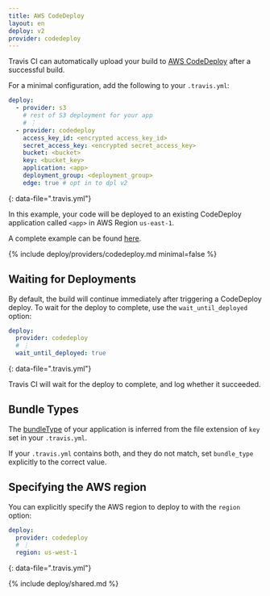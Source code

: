 ```yaml
---
title: AWS CodeDeploy
layout: en
deploy: v2
provider: codedeploy
---
```


Travis CI can automatically upload your build to [AWS CodeDeploy](http://aws.amazon.com/documentation/codedeploy/) after a successful build.

For a minimal configuration, add the following to your `.travis.yml`:

```yaml
deploy:
  - provider: s3
    # rest of S3 deployment for your app
    # ⋮
  - provider: codedeploy
    access_key_id: <encrypted access_key_id>
    secret_access_key: <encrypted secret_access_key>
    bucket: <bucket>
    key: <bucket_key>
    application: <app>
    deployment_group: <deployment_group>
    edge: true # opt in to dpl v2
```
{: data-file=".travis.yml"}

In this example, your code will be deployed to an existing CodeDeploy
application called `<app>` in AWS Region `us-east-1`.

A complete example can be found [here](https://github.com/travis-ci/cat-party/blob/master/.travis.yml).

{% include deploy/providers/codedeploy.md minimal=false %}

## Waiting for Deployments

By default, the build will continue immediately after triggering a CodeDeploy
deploy. To wait for the deploy to complete, use the `wait_until_deployed`
option:

```yaml
deploy:
  provider: codedeploy
  # ⋮
  wait_until_deployed: true
```
{: data-file=".travis.yml"}

Travis CI will wait for the deploy to complete, and log whether it succeeded.

## Bundle Types

The [bundleType](http://docs.aws.amazon.com/codedeploy/latest/APIReference/API_S3Location.html#CodeDeploy-Type-S3Location-bundleType)
of your application is inferred from the file extension of `key` set in your
`.travis.yml`.

If your `.travis.yml` contains both, and they do not match, set `bundle_type`
explicitly to the correct value.

## Specifying the AWS region

You can explicitly specify the AWS region to deploy to with the `region` option:

```yaml
deploy:
  provider: codedeploy
  # ⋮
  region: us-west-1
```
{: data-file=".travis.yml"}

{% include deploy/shared.md %}
